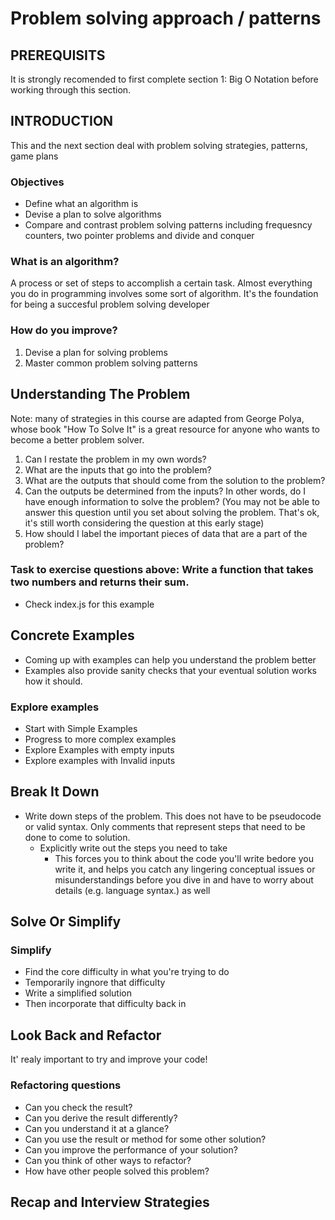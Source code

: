 # Problem solving approach / patterns
## PREREQUISITS
It is strongly recomended to first complete section 1: Big O Notation before working through this section.

## INTRODUCTION
This and the next section deal with problem solving strategies, patterns, game plans

### Objectives
* Define what an algorithm is
* Devise a plan to solve algorithms
* Compare and contrast problem solving patterns including frequesncy counters, two pointer problems and divide and conquer

### What is an algorithm?
A process or set of steps to accomplish a certain task.
Almost everything you do in programming involves some sort of algorithm.
It's the foundation for being a succesful problem solving developer

### How do you improve?
1. Devise a plan for solving problems
2. Master common problem solving patterns

## Understanding The Problem
Note: many of strategies in this course are adapted from George Polya, whose book "How To Solve It" is a great resource for anyone who wants to become a better problem solver.

1. Can I restate the problem in my own words?
2. What are the inputs that go into the problem?
3. What are the outputs that should come from the solution to the problem?
4. Can the outputs be determined from the inputs? In other words, do I have enough information to solve the problem? (You may not be able to answer this question until you set about solving the problem. That's ok, it's still worth considering the question at this early stage)
5. How should I label the important pieces of data that are a part of the problem?

### Task to exercise questions above: Write a function that takes two numbers and returns their sum.

* Check index.js for this example

## Concrete Examples
* Coming up with examples can help you understand the problem better
* Examples also provide sanity checks that your eventual solution works how it should.

### Explore examples
* Start with Simple Examples
* Progress to more complex examples
* Explore Examples with empty inputs
* Explore examples with Invalid inputs

## Break It Down
* Write down steps of the problem. This does not have to be pseudocode or valid syntax. Only comments that represent steps that need to be done to come to solution.
  * Explicitly write out the steps you need to take
    * This forces you to think about the code you'll write bedore you write it, and helps you catch any lingering conceptual issues or misunderstandings before you dive in and have to worry about details (e.g. language syntax.) as well


## Solve Or Simplify
### Simplify
* Find the core difficulty in what you're trying to do
* Temporarily ingnore that difficulty
* Write a simplified solution
* Then incorporate that difficulty back in

## Look Back and Refactor
It' realy important to try and improve your code!

### Refactoring questions
* Can you check the result?
* Can you derive the result differently?
* Can you understand it at a glance?
* Can you use the result or method for some other solution?
* Can you improve the performance of your solution?
* Can you think of other ways to refactor?
* How have other people solved this problem?

## Recap and Interview Strategies